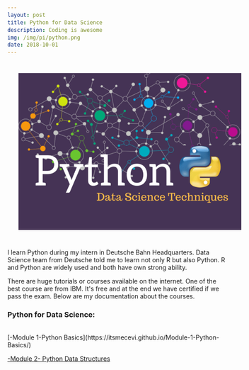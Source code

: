 ```yaml
---
layout: post
title: Python for Data Science
description: Coding is awesome
img: /img/pi/python.png
date: 2018-10-01
---
```


<img class="center" src="/img/pi/python2.png" style="padding:25px">

I learn Python during my intern in Deutsche Bahn Headquarters. Data Science team from Deutsche told me to learn not only R but also Python. R and Python are widely used and both have own strong ability. 

There are huge tutorials or courses available on the internet. One of the best course are from IBM. It's free and at the end we have certified if we pass the exam. Below are my documentation about the courses.

### Python for Data Science: 
<Br>
 [-Module 1-Python Basics](https://itsmecevi.github.io/Module-1-Python-Basics/)
  
 [-Module 2- Python Data Structures]()
